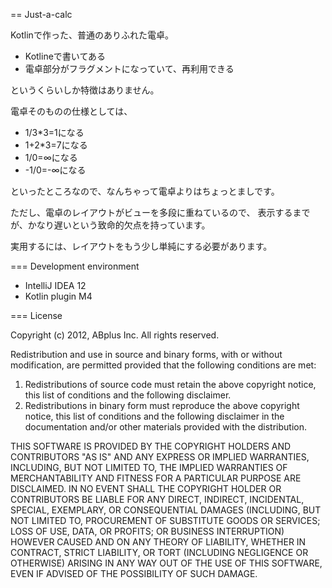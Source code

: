 == Just-a-calc

Kotlinで作った、普通のありふれた電卓。

* Kotlineで書いてある
* 電卓部分がフラグメントになっていて、再利用できる

というくらいしか特徴はありません。

電卓そのものの仕様としては、

* 1/3*3=1になる
* 1+2*3=7になる
* 1/0=∞になる
* -1/0=-∞になる

といったところなので、なんちゃって電卓よりはちょっとましです。

ただし、電卓のレイアウトがビューを多段に重ねているので、
表示するまでが、かなり遅いという致命的欠点を持っています。

実用するには、レイアウトをもう少し単純にする必要があります。

=== Development environment

* IntelliJ IDEA 12
* Kotlin plugin M4

=== License

Copyright (c) 2012, ABplus Inc.
All rights reserved.

Redistribution and use in source and binary forms,
with or without modification,
are permitted provided that the following conditions are met:

1. Redistributions of source code must retain the above copyright notice,
   this list of conditions and the following disclaimer.
2. Redistributions in binary form must reproduce the above copyright notice,
   this list of conditions and the following disclaimer in the documentation and/or
   other materials provided with the distribution.

THIS SOFTWARE IS PROVIDED BY THE COPYRIGHT HOLDERS AND CONTRIBUTORS "AS IS" AND
ANY EXPRESS OR IMPLIED WARRANTIES, INCLUDING, BUT NOT LIMITED TO,
THE IMPLIED WARRANTIES OF MERCHANTABILITY AND FITNESS FOR A PARTICULAR PURPOSE ARE DISCLAIMED.
IN NO EVENT SHALL THE COPYRIGHT HOLDER OR CONTRIBUTORS BE LIABLE FOR
ANY DIRECT, INDIRECT, INCIDENTAL, SPECIAL, EXEMPLARY, OR CONSEQUENTIAL DAMAGES
(INCLUDING, BUT NOT LIMITED TO, PROCUREMENT OF SUBSTITUTE GOODS OR SERVICES;
LOSS OF USE, DATA, OR PROFITS; OR BUSINESS INTERRUPTION) HOWEVER CAUSED AND ON
ANY THEORY OF LIABILITY, WHETHER IN CONTRACT, STRICT LIABILITY, OR TORT (INCLUDING
NEGLIGENCE OR OTHERWISE) ARISING IN ANY WAY OUT OF THE USE OF THIS SOFTWARE, EVEN IF ADVISED
OF THE POSSIBILITY OF SUCH DAMAGE.

